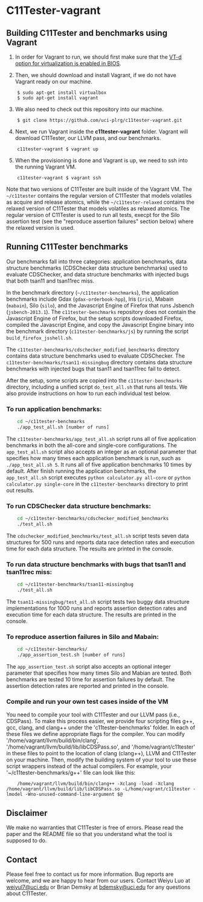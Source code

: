 # C11Tester-vagrant

## Building C11Tester and benchmarks using Vagrant

1. In order for Vagrant to run, we should first make sure that the [VT-d option for virtualization is enabled in BIOS](https://docs.fedoraproject.org/en-US/Fedora/13/html/Virtualization_Guide/sect-Virtualization-Troubleshooting-Enabling_Intel_VT_and_AMD_V_virtualization_hardware_extensions_in_BIOS.html).

2. Then, we should download and install Vagrant, if we do not have Vagrant ready on our machine.

```
    $ sudo apt-get install virtualbox
    $ sudo apt-get install vagrant
```

3. We also need to check out this repository into our machine.

```
    $ git clone https://github.com/uci-plrg/c11tester-vagrant.git
```

4. Next, we run Vagrant inside the **c11tester-vagrant** folder.  Vagrant will download C11Tester, our LLVM pass, and our benchmarks.

```
    c11tester-vagrant $ vagrant up
```

5. When the provisioning is done and Vagrant is up, we need to ssh into the running Vagrant VM.

```
    c11tester-vagrant $ vagrant ssh
```

Note that two versions of C11Tester are built inside of the Vagrant VM.  The `~/c11tester` contains the regular version of C11Tester that models volatiles as acquire and release atomics, while the `~/c11tester-relaxed` contains the relaxed version of C11Tester that models volatiles as relaxed atomics.  The regular version of C11Tester is used to run all tests, execpt for the Silo assertion test (see the "reproduce assertion failures" section below) where the relaxed version is used.

## Running C11Tester benchmarks

Our benchmarks fall into three categories: application benchmarks, data structure benchmarks (CDSChecker data structure benchmarks) used to evaluate CDSChecker, and data structure benchmarks with injected bugs that both tsan11 and tsan11rec miss.

In the benchmark directory (`~/c11tester-benchmarks`), the application benchmarks include Gdax (`gdax-orderbook-hpp`), Iris (`iris`), Mabain (`mabain`), Silo (`silo`), and the Javascript Engine of Firefox that runs Jsbench (`jsbench-2013.1`).  The `c11tester-benchmarks` repository does not contain the Javascript Engine of Firefox, but the setup scripts downloaded Firefox, compiled the Javascript Engine, and copy the Javascript Engine binary into the benchmark directory (`c11tester-benchmarks/js`) by running the script `build_firefox_jsshell.sh`.

The `c11tester-benchmarks/cdschecker_modified_benchmarks` directory contains data structure benchmarks used to evaluate CDSChecker.  The `c11tester-benchmarks/tsan11-missingbug` directory contains data structure benchmarks with injected bugs that tsan11 and tsan11rec fail to detect.

After the setup, some scripts are copied into the `c11tester-benchmarks` directory, including a unified script `do_test_all.sh` that runs all tests.  We also provide instructions on how to run each individual test below.

### To run application benchmarks:

```bash
    cd ~/c11tester-benchmarks
    ./app_test_all.sh [number of runs]
```

The `c11tester-benchmarks/app_test_all.sh` script runs all of five application benchmarks in both the all-core and single-core configurations.  The `app_test_all.sh` script also accepts an integer as an optional parameter that specifies how many times each application benchmark is run, such as `./app_test_all.sh 5`.  It runs all of five application benchmarks 10 times by default.  After finish running the application benchmarks, the `app_test_all.sh` script executes `python calculator.py all-core` or `python calculator.py single-core` in the `c11tester-benchmarks` directory to print out results.

### To run CDSChecker data structure benchmarks:

```bash
    cd ~/c11tester-benchmarks/cdschecker_modified_benchmarks
    ./test_all.sh
```

The `cdschecker_modified_benchmarks/test_all.sh` script tests seven data structures for 500 runs and reports data race detection rates and execution time for each data structure.  The results are printed in the console. 

### To run data structure benchmarks with bugs that tsan11 and tsan11rec miss:

```bash
    cd ~/c11tester-benchmarks/tsan11-missingbug
    ./test_all.sh
```

The `tsan11-missingbug/test_all.sh` script tests two buggy data structure implementations for 1000 runs and reports assertion detection rates and execution time for each data structure.  The results are printed in the console.

### To reproduce assertion failures in Silo and Mabain:

```bash
    cd ~/c11tester-benchmarks/
    ./app_assertion_test.sh [number of runs]
```

The `app_assertion_test.sh` script also accepts an optional integer parameter that specifies how many times Silo and Mabian are tested.  Both benchmarks are tested 10 time for assertion failures by default.  The assertion detection rates are reported and printed in the console.


### Compile and run your own test cases inside of the VM

You need to compile your tool with C11Tester and our LLVM pass (i.e., CDSPass). To make this process easier, we provide four scripting files g++, gcc, clang, and clang++ under the 'c11tester-benchmarks' folder.  In each of these files we define appropriate flags for the compiler.  You can modify '/home/vagrant/llvm/build/bin/clang', '/home/vagrant/llvm/build/lib/libCDSPass.so', and '/home/vagrant/c11tester' in these files to point to the location of clang (clang++), LLVM and C11Tester on your machine.  Then, modify the building system of your tool to use these script wrappers instead of the actual compilers. For example, your '~/c11tester-benchmarks/g++' file can look like this:

```
    /home/vagrant/llvm/build/bin/clang++ -Xclang -load -Xclang /home/vagrant/llvm/build/lib/libCDSPass.so -L/home/vagrant/c11tester -lmodel -Wno-unused-command-line-argument $@
```


## Disclaimer

We make no warranties that C11Tester is free of errors. Please read the paper and the README file so that you understand what the tool is supposed to do.

## Contact

Please feel free to contact us for more information. Bug reports are welcome, and we are happy to hear from our users. Contact Weiyu Luo at [weiyul7@uci.edu](mailto:weiyul7@uci.edu) or Brian Demsky at [bdemsky@uci.edu](mailto:bdemsky@uci.edu) for any questions about C11Tester.
